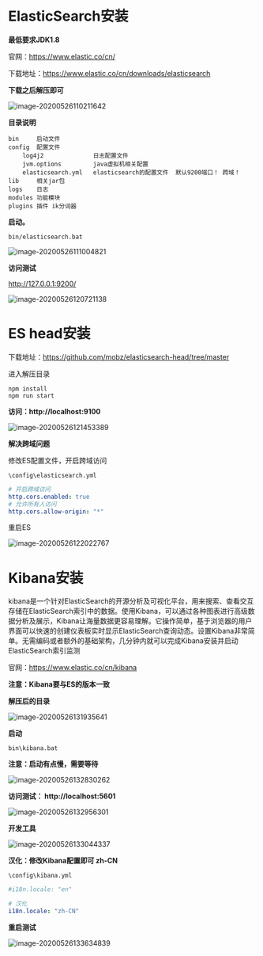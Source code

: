# ElasticSearch安装

**最低要求JDK1.8**

官网：https://www.elastic.co/cn/

下载地址：https://www.elastic.co/cn/downloads/elasticsearch

**下载之后解压即可**

![image-20200526110211642](http://image.beloved.ink/Typora/image-20200526110211642.png)

**目录说明**

```
bin		启动文件
config	配置文件
	log4j2				日志配置文件
	jvm.options			java虚拟机相关配置
	elasticsearch.yml	elasticsearch的配置文件	默认9200端口！ 跨域！
lib		相关jar包
logs	日志
modules	功能模块
plugins	插件 ik分词器
```

**启动。**

`bin/elasticsearch.bat`

![image-20200526111004821](http://image.beloved.ink/Typora/image-20200526111004821.png)

**访问测试**

http://127.0.0.1:9200/

![image-20200526120721138](http://image.beloved.ink/Typora/image-20200526120721138.png)

# ES head安装

下载地址：https://github.com/mobz/elasticsearch-head/tree/master

进入解压目录

```npm
npm install
npm run start
```

**访问：http://localhost:9100**

![image-20200526121453389](http://image.beloved.ink/Typora/image-20200526121453389.png)

**解决跨域问题**

修改ES配置文件，开启跨域访问

`\config\elasticsearch.yml`

```yml
# 开启跨域访问
http.cors.enabled: true
# 允许所有人访问
http.cors.allow-origin: "*"
```

重启ES

![image-20200526122022767](http://image.beloved.ink/Typora/image-20200526122022767.png)

# Kibana安装

kibana是一个针对ElasticSearch的开源分析及可视化平台，用来搜索、查看交互存储在ElasticSearch索引中的数据。使用Kibana，可以通过各种图表进行高级数据分析及展示，Kibana让海量数据更容易理解。它操作简单，基于浏览器的用户界面可以快速的创建仪表板实时显示ElasticSearch查询动态。设置Kibana非常简单。无需编码或者额外的基础架构，几分钟内就可以完成Kibana安装并启动				ElasticSearch索引监测

官网：https://www.elastic.co/cn/kibana

**注意：Kibana要与ES的版本一致**

**解压后的目录**

![image-20200526131935641](http://image.beloved.ink/Typora/image-20200526131935641.png)

**启动**

`bin\kibana.bat`

**注意：启动有点慢，需要等待**

![image-20200526132830262](http://image.beloved.ink/Typora/image-20200526132830262.png)

**访问测试： http://localhost:5601**

![image-20200526132956301](http://image.beloved.ink/Typora/image-20200526132956301.png)

**开发工具**

![image-20200526133044337](http://image.beloved.ink/Typora/image-20200526133044337.png)

**汉化：修改Kibana配置即可  zh-CN**

`\config\kibana.yml`

```yml
#i18n.locale: "en"

# 汉化
i18n.locale: "zh-CN"
```

**重启测试**

![image-20200526133634839](http://image.beloved.ink/Typora/image-20200526133634839.png)